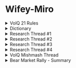 # Wifey-Miro

<details>
  <summary>VolQ 21 Rules</summary>
  
  1. Timing is everything
  2. Work harder than anyone else 
  3. Return always wants its risk payment
  4. Manage the drawdowns and the returns will follow
  5. The harder I work the luckier I get 
  6. Systematise your trading
  7. A busy person always finds time
  8. Be the dumbest person in the room so that you have something to learn 
  9. Traders need to be flexible
  10. An investment is a trade gone wrong
  11. Don’t fall in love with a position
  12. Executing in only one asset class is blind trading
  13. Compound from a higher equity base
  14. What others think of you is none of your business
  15. Make peace with your past so it does not affect the present 
  16. Time heals everything, give it time
  17. Don’t compare your life to others and don’t judge them
  18. It’s alright not to know all the answers, it will come to you when you least expect it
  19. You are in charge of your own happiness
  20. Smile - you don’t own all the problems in the world
  21. Stay Happy
  </details>

<details>
  <summary>Dictionary</summary>

  
- [@WifeyAlpha](https://twitter.com/WifeyAlpha/)=tradingDiary
- 👸=real wifey= [@RealAlphaWifey](https://twitter.com/RealAlphaWifey/)
- volq=wifey= [@VolatilityQ](https://twitter.com/VolatilityQ) =🐷👸
- cq=chief quant=job=dog=systems
- fam=family
- 🐷=core positions=fam
- 🐟🦐🐙🦞🦑🦪🍣🦀=hedged
- 🦔🐷=hedged pig portfolio
- 🚬=over leveraged
- 🐰=risk on portfolio
- 🐒=beta=buy&hold
- 🦆=thematic investing
- 🌴=jungle=market
- 🐗=volq og=solo jungle warrior
- 👶🐷=piglet=just started pig 
- wifey 3x=levered tactical trades
- 🛒=big loss=carted
- 🪦=Ironed out=margin call
- 🗜=buckle up=big move coming
- boomer index=dow
- spivvy=front month vix
- 🔮=🪄=market commentary
- 🖤🪄=real wifey
- intras = intraday
- green dress=ath pnl
- zeee puts = options book
- 🍩=idiot
- 🍔=cringe
- 🩸= market selling off
- 🧌=wifey troll
- marche=spx=market
- mega pints=good day
- 🥩=down spx=pnl up
- 🥦=up spx=pnl down
- 🐳=institutional
- 😵‍💫=normie= no clue
- 😵😵‍💫=unborn normie
- 👶😵‍💫=newborn normie
- cqqtaf=?
</details>

<details>
  <summary>Research Thread #1</summary>
  https://twitter.com/wifeyalpha/status/1482685625665007620?s=21
  
  1. Regimes & Correlations 
	
		1.1. [Handling risk-on/risk-off dynamics with correlation regimes and correlation networks (2015) {behind paywall/40}](https://link.springer.com/article/10.1007/s11408-015-0248-2)
	
		1.2. [Can Market Regimes Really be Timed with Historical Volatility? (2021)](https://github.com/lightningRalf/Wifey-Miro/raw/development/Wifey%20Research%201/Regimes%20%26%20Correlations/Can%20Market%20Regimes%20Really%20be%20Timed%20with%20Historical%20Volatility%20in%202021_04.pdf)
	
		1.3. [Regime Switches in Interest Rates (1998)](https://github.com/lightningRalf/Wifey-Miro/raw/development/Wifey%20Research%201/Regimes%20%26%20Correlations/Regime%20Switches%20in%20Interest%20Rates%20in%201998.pdf)
	
       “We show that the regimes in interest rates correspond reasonably well with business cycles, at least in the US.”
	
		1.4. [Oil and Fiscal Policy Regimes (2021)](https://github.com/lightningRalf/Wifey-Miro/raw/development/Wifey%20Research%201/Regimes%20%26%20Correlations/Oil%20and%20Fiscal%20Policy%20Regimes%20in%202021_10.pdf)
	
       “Our results emphasize that it is both possible and important to separate a procyclical regime from a countercyclical regime when analysing fiscal policy.”
	
		1.5. [Regime Changes and Financial Markets (2011) {behind paywall/8}](https://papers.ssrn.com/sol3/papers.cfm?abstract_id=1890003)
	
		1.6. [Managing Risks in a Risk-On/Risk-Off Environment (2012)](https://github.com/lightningRalf/Wifey-Miro/raw/development/Wifey%20Research%201/Regimes%20%26%20Correlations/Managing%20Risks%20in%20a%20Risk-OnRisk-Off%20Environment%20(2012).pdf)
	
		1.7. [Market regime classification with signatures (2021)](https://github.com/lightningRalf/Wifey-Miro/raw/development/Wifey%20Research%201/Risk%20On-Off%20Bull-Bear%20Markets/Market%20regime%20classification%20with%20signatures%20(2021).pdf)
	
		1.8. [Risk-On/Risk-Off: Financial Market Response to Investor Fear (2016)](https://github.com/lightningRalf/Wifey-Miro/raw/development/Wifey%20Research%201/Risk%20On-Off%20Bull-Bear%20Markets/Risk-On%20Risk-Off%20Financial%20Market%20Response%20to%20Investor%20Fear%20(2016).pdf)
	
		1.9. [Risk On-Risk Off: A Regime Switching Model for Active Portfolio Management (2019)](https://github.com/lightningRalf/Wifey-Miro/raw/development/Wifey%20Research%201/Risk%20On-Off%20Bull-Bear%20Markets/Risk%20On-Risk%20Off%20A%20Regime%20Switching%20Model%20for%20Active%20Portfolio%20Management%20(2019).pdf)
	
	"Careful, not the regime. Long bonds is not the hedge, short bonds is. If long-only use cash, we know this is the best hedge for inflation and/or equity risk. GLD/GDX also."
	
		1.10. [On the Global Impact of Risk-off Shocks and Policy-put Frameworks (2019)](https://github.com/lightningRalf/Wifey-Miro/raw/development/Wifey%20Research%201/Risk%20On-Off%20Bull-Bear%20Markets/On%20the%20Global%20Impact%20of%20Risk-off%20Shocks%20and%20Policy-put%20Frameworks%20(2019).pdf)
	
	
  2. Risk On/Off Bull/Bear Markets
  3. The VIX
</details>

<details>
  <summary>Research Thread #2</summary>
  https://twitter.com/wifeyalpha/status/1485196071139696644?s=21
</details>

<details>
  <summary>Research Thread #3</summary>
  https://twitter.com/wifeyalpha/status/1489222447949877251?s=21
</details>

<details>
  <summary>Research Thread #4</summary>
  https://twitter.com/WifeyAlpha/status/1512894274563715072
</details>

<details>
  <summary>VolQ Mishmash Thread</summary>
  https://twitter.com/wifeyalpha/status/1482455163965165573?s=21
</details>

<details>
  <summary>Bear Market Rally - Summary</summary>
  
[Bear Market Rally - Thread](https://twitter.com/WifeyAlpha/status/1539966248787886080)
## 1. What are **B**ear **M**arket **R**allies = **BMR**?
BMR are secondary reactions in the opposite direction of the primary trend. The primary trend in bear markets is down. BMR tend to be short covering rallies and at times when aggressive downward moves become exhausted.

BMR are market bids over +5%

## 2. Expected BMR length and peak

2008 GFC top BMRs 24%, 19%, 12%, 12% & 11%

Dot Com top BMRs 21%, 21%, 21%, 19% & 15%

These were not inflationary bear markets but they have the most similar structure from market participants perspective

Can last quarters & seem like regime change

## 3. How to trade BMR start & end
Start: Technicals can overpower fundamentals in the short-term & cause brutal rallies. Exhaustion and overextension are prerequisites. 

End: [Market dullness quote tweet](https://twitter.com/wifeyalpha/status/1533107847571156993?s=21&t=NCHhthT5k_Oaold5d4Oa1Q) 
BMR can bid & retrace 50% of the original down move.

## 4. How to prepare for BMR
[See chapter 6 of Schultz](https://pbs.twimg.com/media/FV8PLcTVEAAZB-h?format=jpg&name=medium)
https://pbs.twimg.com/media/FV8PLcJVUAA3iAQ?format=jpg&name=large

## 5. References (book & papers)
- [Predictability of Bull and Bear Markets](https://papers.ssrn.com/sol3/papers.cfm?abstract_id=3559215)
- [Components of Bull and Bear Markets](https://twitter.com/wifeyalpha/status/1482398858017714182?s=21&t=NCHhthT5k_Oaold5d4Oa1Q)
- [Bull and Bear Markets During the COVID-19 Pandemic](https://papers.ssrn.com/sol3/papers.cfm?abstract_id=3747168)
- [Bear Market Investing Strategies](https://cdn.preterhuman.net/texts/finance_and_marketing/stock_market/Harry%20D%20Schultz%20-%20Bear%20Market%20Investing%20Strategies.pdf)
</details>


